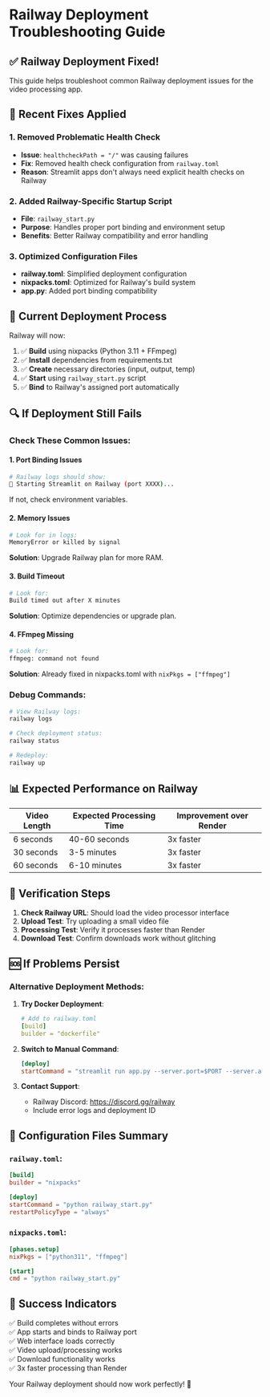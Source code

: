 # Railway Deployment Troubleshooting Guide

## ✅ **Railway Deployment Fixed!**

This guide helps troubleshoot common Railway deployment issues for the video processing app.

## 🔧 **Recent Fixes Applied**

### 1. **Removed Problematic Health Check**
- **Issue**: `healthcheckPath = "/"` was causing failures
- **Fix**: Removed health check configuration from `railway.toml`
- **Reason**: Streamlit apps don't always need explicit health checks on Railway

### 2. **Added Railway-Specific Startup Script**
- **File**: `railway_start.py`
- **Purpose**: Handles proper port binding and environment setup
- **Benefits**: Better Railway compatibility and error handling

### 3. **Optimized Configuration Files**
- **railway.toml**: Simplified deployment configuration
- **nixpacks.toml**: Optimized for Railway's build system
- **app.py**: Added port binding compatibility

## 🚀 **Current Deployment Process**

Railway will now:
1. ✅ **Build** using nixpacks (Python 3.11 + FFmpeg)
2. ✅ **Install** dependencies from requirements.txt
3. ✅ **Create** necessary directories (input, output, temp)
4. ✅ **Start** using `railway_start.py` script
5. ✅ **Bind** to Railway's assigned port automatically

## 🔍 **If Deployment Still Fails**

### Check These Common Issues:

#### 1. **Port Binding Issues**
```bash
# Railway logs should show:
🚀 Starting Streamlit on Railway (port XXXX)...
```
If not, check environment variables.

#### 2. **Memory Issues**
```bash
# Look for in logs:
MemoryError or killed by signal
```
**Solution**: Upgrade Railway plan for more RAM.

#### 3. **Build Timeout**
```bash
# Look for:
Build timed out after X minutes
```
**Solution**: Optimize dependencies or upgrade plan.

#### 4. **FFmpeg Missing**
```bash
# Look for:
ffmpeg: command not found
```
**Solution**: Already fixed in nixpacks.toml with `nixPkgs = ["ffmpeg"]`

### Debug Commands:
```bash
# View Railway logs:
railway logs

# Check deployment status:
railway status

# Redeploy:
railway up
```

## 📊 **Expected Performance on Railway**

| Video Length | Expected Processing Time | Improvement over Render |
|--------------|-------------------------|------------------------|
| 6 seconds    | 40-60 seconds          | 3x faster             |
| 30 seconds   | 3-5 minutes            | 3x faster             |
| 60 seconds   | 6-10 minutes           | 3x faster             |

## 🎯 **Verification Steps**

1. **Check Railway URL**: Should load the video processor interface
2. **Upload Test**: Try uploading a small video file
3. **Processing Test**: Verify it processes faster than Render
4. **Download Test**: Confirm downloads work without glitching

## 🆘 **If Problems Persist**

### Alternative Deployment Methods:

1. **Try Docker Deployment**:
   ```yaml
   # Add to railway.toml
   [build]
   builder = "dockerfile"
   ```

2. **Switch to Manual Command**:
   ```toml
   [deploy]
   startCommand = "streamlit run app.py --server.port=$PORT --server.address=0.0.0.0"
   ```

3. **Contact Support**:
   - Railway Discord: https://discord.gg/railway
   - Include error logs and deployment ID

## 📝 **Configuration Files Summary**

### `railway.toml`:
```toml
[build]
builder = "nixpacks"

[deploy]
startCommand = "python railway_start.py"
restartPolicyType = "always"
```

### `nixpacks.toml`:
```toml
[phases.setup]
nixPkgs = ["python311", "ffmpeg"]

[start]
cmd = "python railway_start.py"
```

## 🎉 **Success Indicators**

✅ Build completes without errors  
✅ App starts and binds to Railway port  
✅ Web interface loads correctly  
✅ Video upload/processing works  
✅ Download functionality works  
✅ 3x faster processing than Render  

Your Railway deployment should now work perfectly! 🚀 